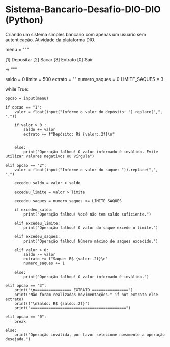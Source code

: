 # Sistema-Bancario-Desafio-DIO-DIO (Python)
Criando um sistema simples bancario com apenas um usuario sem autenticação. Atividade da plataforma DIO.

menu = """

[1] Depositar
[2] Sacar
[3] Extrato
[0] Sair

=> """

saldo = 0
limite = 500
extrato = ""
numero_saques = 0
LIMITE_SAQUES = 3

while True:

    opcao = input(menu)

    if opcao == "1":
        valor = float(input("Informe o valor do depósito: ").replace(",", "."))

        if valor > 0 :
            saldo += valor
            extrato += f"Depósito: R$ {valor:.2f}\n"
             
                 
        else:
            print("Operação falhou! O valor informado é inválido. Evite utilizar valores negativos ou vírgula")

    elif opcao == "2":
        valor = float(input("Informe o valor do saque: ")).replace(",", ".")

        excedeu_saldo = valor > saldo

        excedeu_limite = valor > limite

        excedeu_saques = numero_saques >= LIMITE_SAQUES

        if excedeu_saldo:
            print("Operação falhou! Você não tem saldo suficiente.")

        elif excedeu_limite:
            print("Operação falhou! O valor do saque excede o limite.")

        elif excedeu_saques:
            print("Operação falhou! Número máximo de saques excedido.")

        elif valor > 0:
            saldo -= valor
            extrato += f"Saque: R$ {valor:.2f}\n"
            numero_saques += 1

        else:
            print("Operação falhou! O valor informado é inválido.")

    elif opcao == "3":
        print("\n================ EXTRATO ================")
        print("Não foram realizadas movimentações." if not extrato else extrato)
        print(f"\nSaldo: R$ {saldo:.2f}")
        print("==========================================")

    elif opcao == "0":
        break

    else:
        print("Operação inválida, por favor selecione novamente a operação desejada.")
